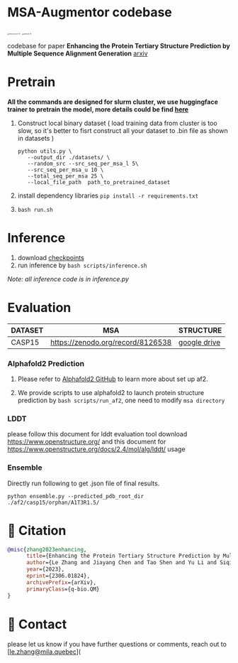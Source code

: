 # MSA-Augmentor codebase

<img src="https://p.ipic.vip/2ie9ol.png" alt="introduction (1)" style="zoom: 25%;" />



<img src="https://p.ipic.vip/9l6wrb.png" alt="method (1)" style="zoom: 25%;" />

codebase for paper **Enhancing the Protein Tertiary Structure Prediction by Multiple Sequence Alignment Generation** [arxiv](https://arxiv.org/abs/2306.01824)

# Pretrain

**All the commands are designed for slurm cluster, we use huggingface trainer to pretrain the model, more details could be find [here](https://huggingface.co/docs/transformers/main_classes/trainer)**

   1. Construct local binary dataset ( load training data from cluster is too slow, so it's better to  fisrt construct all your dataset to .bin file as shown in datasets )

      ```
      python utils.py \
         --output_dir ./datasets/ \
         --random_src --src_seq_per_msa_l 5\
         --src_seq_per_msa_u 10 \
         --total_seq_per_msa 25 \
         --local_file_path  path_to_pretrained_dataset 
      ```

   2. install dependency libraries `pip install -r requirements.txt`

   3. `bash run.sh` 

# Inference

1. download [checkpoints](https://drive.google.com/file/d/12cYk3WZDX18j-9xwYK9uu2kaGjmLuowB/view) 
2. run inference by `bash scripts/inference.sh`

*Note: all inference code is in inference.py*

# Evaluation

| DATASET | MSA                               | STRUCTURE                                                    |
| ------- | --------------------------------- | ------------------------------------------------------------ |
| CASP15  | https://zenodo.org/record/8126538 | [google drive](https://github.com/deepmind/alphafold/blob/main/docs/casp15_predictions.zip) |

### Alphafold2 Prediction

1. Please refer to [Alphafold2 GitHub](https://github.com/deepmind/alphafold) to learn more about set up af2.

2. We provide scripts to use alphafold2 to launch protein structure prediction by `bash scripts/run_af2`, one need to modify `msa directory`

### LDDT

please follow this document for lddt evaluation tool download https://www.openstructure.org/
and this document for https://www.openstructure.org/docs/2.4/mol/alg/lddt/ usage

### Ensemble

Directly run following to get .json file of final results.

```
python ensemble.py --predicted_pdb_root_dir ./af2/casp15/orphan/A1T3R1.5/
```

# :paperclip: Citation

``````bibtex
@misc{zhang2023enhancing,
      title={Enhancing the Protein Tertiary Structure Prediction by Multiple Sequence Alignment Generation}, 
      author={Le Zhang and Jiayang Chen and Tao Shen and Yu Li and Siqi Sun},
      year={2023},
      eprint={2306.01824},
      archivePrefix={arXiv},
      primaryClass={q-bio.QM}
}
``````

# :email: Contact

please let us know if you have further questions or comments, reach out to [le.zhang@mila.quebec](
